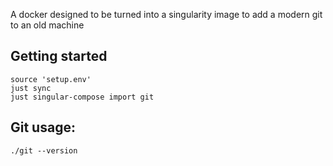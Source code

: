 A docker designed to be turned into a singularity image to add a modern git to an old machine

## Getting started

```
source 'setup.env'
just sync
just singular-compose import git
```

## Git usage:

```
./git --version
```

